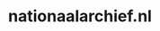 ---
layout: post
title:  "nationaalarchief.nl"
internal_url:  "/data/nationaalarchief.nl.html"
categories: dutchgov
---